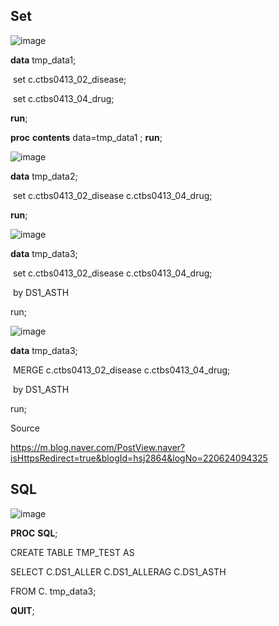  

## **Set**

![image](https://user-images.githubusercontent.com/78076248/125386100-ac68fc00-e3d6-11eb-8f76-cdb676efb109.png)

**data** tmp_data1;

​    set c.ctbs0413_02_disease;

​    set c.ctbs0413_04_drug;

**run**;



**proc** **contents** data=tmp_data1 ; **run**;

 

![image](https://user-images.githubusercontent.com/78076248/125386107-affc8300-e3d6-11eb-8b7f-c3381000370e.png)

**data** tmp_data2;

​    set c.ctbs0413_02_disease c.ctbs0413_04_drug;

**run**;

 

![image](https://user-images.githubusercontent.com/78076248/125386166-c7d40700-e3d6-11eb-8ef1-1882963d59f1.png)

**data** tmp_data3;

​    set c.ctbs0413_02_disease c.ctbs0413_04_drug;

​    by DS1_ASTH

run;

![image](https://user-images.githubusercontent.com/78076248/125386154-c276bc80-e3d6-11eb-955c-c7be88e8c9cc.png)

**data** tmp_data3;

​    MERGE c.ctbs0413_02_disease c.ctbs0413_04_drug;

​    by DS1_ASTH

run;

Source

https://m.blog.naver.com/PostView.naver?isHttpsRedirect=true&blogId=hsj2864&logNo=220624094325



## SQL

![image](https://user-images.githubusercontent.com/78076248/125386182-d02c4200-e3d6-11eb-8a48-7d9ea2b50934.png)

**PROC** **SQL**;

CREATE TABLE TMP_TEST AS

SELECT C.DS1_ALLER C.DS1_ALLERAG C.DS1_ASTH

FROM C. tmp_data3;

**QUIT**;
